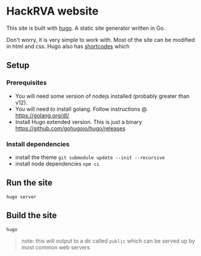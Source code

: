 # HackRVA website
This site is built with [hugo](https://gohugo.io/). A static site generator written in Go.

Don't worry, it is very simple to work with.  Most of the site can be modified in html and css.
Hugo also has [shortcodes](https://gohugo.io/content-management/shortcodes/) which 

## Setup
### Prerequisites
* You will need some version of nodejs installed (probably greater than v12).
* You will need to install golang. Follow instructions @ https://golang.org/dl/
* Install Hugo extended version.  This is just a binary https://github.com/gohugoio/hugo/releases

### Install dependencies
* install the theme ` git submodule update --init --recursive `
* install node dependencies ` npm ci `

## Run the site

```
hugo server
```

## Build the site
```
hugo
```
> note: this will output to a dir called `public` which can be served up by most common web servers